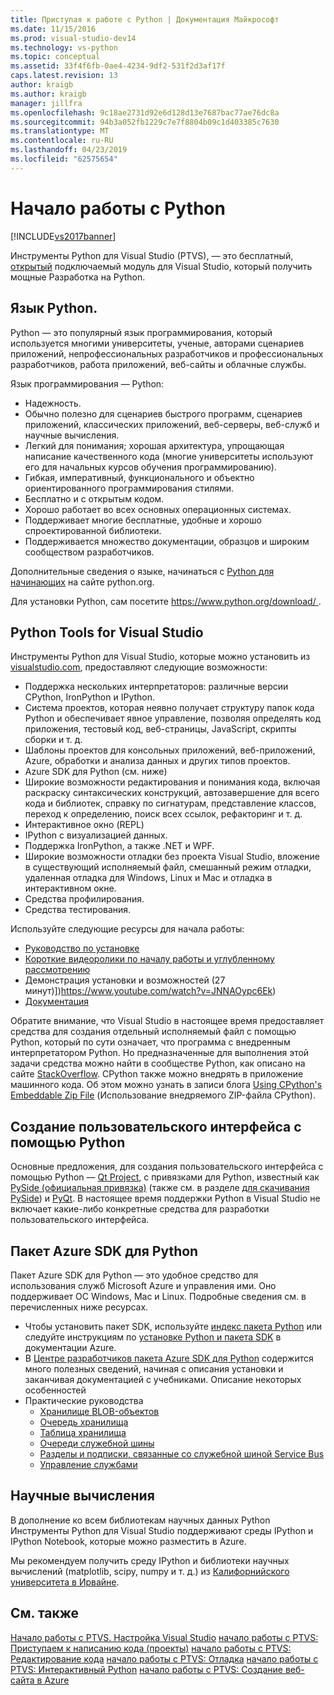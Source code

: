 ```yaml
---
title: Приступая к работе с Python | Документация Майкрософт
ms.date: 11/15/2016
ms.prod: visual-studio-dev14
ms.technology: vs-python
ms.topic: conceptual
ms.assetid: 33f4f6fb-0ae4-4234-9df2-531f2d3af17f
caps.latest.revision: 13
author: kraigb
ms.author: kraigb
manager: jillfra
ms.openlocfilehash: 9c18ae2731d92e6d128d13e7687bac77ae76dc8a
ms.sourcegitcommit: 94b3a052fb1229c7e7f8804b09c1d403385c7630
ms.translationtype: MT
ms.contentlocale: ru-RU
ms.lasthandoff: 04/23/2019
ms.locfileid: "62575654"
---
```

# <a name="getting-started-with-python"></a>Начало работы с Python
[!INCLUDE[vs2017banner](../includes/vs2017banner.md)]

Инструменты Python для Visual Studio (PTVS), — это бесплатный, [открытый](https://github.com/Microsoft/ptvs) подключаемый модуль для Visual Studio, который получить мощные Разработка на Python.  
  
## <a name="python-the-language"></a>Язык Python.
  
Python — это популярный язык программирования, который используется многими университеты, ученые, авторами сценариев приложений, непрофессиональных разработчиков и профессиональных разработчиков, работа приложений, веб-сайты и облачные службы.

Язык программирования — Python:
  
- Надежность.
- Обычно полезно для сценариев быстрого программ, сценариев приложений, классических приложений, веб-серверы, веб-служб и научные вычисления.
- Легкий для понимания; хорошая архитектура, упрощающая написание качественного кода (многие университеты используют его для начальных курсов обучения программированию).
- Гибкая, императивный, функционального и объектно ориентированного программирования стилями.
- Бесплатно и с открытым кодом.
- Хорошо работает во всех основных операционных системах.  
- Поддерживает многие бесплатные, удобные и хорошо спроектированной библиотеки.  
- Поддерживается множество документации, образцов и широким сообществом разработчиков.  

Дополнительные сведения о языке, начинаться с [Python для начинающих](https://www.python.org/about/gettingstarted/) на сайте python.org.

Для установки Python, сам посетите [ https://www.python.org/download/ ](https://www.python.org/download/).

## <a name="python-tools-for-visual-studio"></a>Python Tools for Visual Studio
  
Инструменты Python для Visual Studio, которые можно установить из [visualstudio.com](https://www.visualstudio.com/explore/python-vs), предоставляют следующие возможности:  
  
- Поддержка нескольких интерпретаторов: различные версии CPython, IronPython и IPython.  
- Система проектов, которая неявно получает структуру папок кода Python и обеспечивает явное управление, позволяя определять код приложения, тестовый код, веб-страницы, JavaScript, скрипты сборки и т. д.  
- Шаблоны проектов для консольных приложений, веб-приложений, Azure, обработки и анализа данных и других типов проектов.    
- Azure SDK для Python (см. ниже)    
- Широкие возможности редактирования и понимания кода, включая раскраску синтаксических конструкций, автозавершение для всего кода и библиотек, справку по сигнатурам, представление классов, переход к определению, поиск всех ссылок, рефакторинг и т. д.    
- Интерактивное окно (REPL)
- IPython с визуализацией данных.
- Поддержка IronPython, а также .NET и WPF.    
- Широкие возможности отладки без проекта Visual Studio, вложение в существующий исполняемый файл, смешанный режим отладки, удаленная отладка для Windows, Linux и Mac и отладка в интерактивном окне.   
- Средства профилирования.  
- Средства тестирования.  
  
Используйте следующие ресурсы для начала работы:

- [Руководство по установке](https://github.com/Microsoft/PTVS/wiki/PTVS-Installation)    
- [Короткие видеоролики по началу работы и углубленному рассмотрению](https://www.youtube.com/playlist?list=PLReL099Y5nRdLgGAdrb_YeTdEnd23s6Ff)  
- Демонстрация установки и возможностей (27 минут)])https://www.youtube.com/watch?v=JNNAOypc6Ek)  
- [Документация](https://github.com/Microsoft/PTVS/wiki)  

Обратите внимание, что Visual Studio в настоящее время предоставляет средства для создания отдельный исполняемый файл с помощью Python, который по сути означает, что программа с внедренным интерпретатором Python. Но предназначенные для выполнения этой задачи средства можно найти в сообществе Python, как описано на сайте [StackOverflow](http://stackoverflow.com/questions/5458048/how-to-make-a-python-script-standalone-executable-to-run-without-any-dependency). CPython также можно внедрять в приложение машинного кода. Об этом можно узнать в записи блога [Using CPython's Embeddable Zip File](https://devblogs.microsoft.com/python/cpython-embeddable-zip-file/) (Использование внедряемого ZIP-файла CPython).
  
## <a name="building-ui-with-python"></a>Создание пользовательского интерфейса с помощью Python  

Основные предложения, для создания пользовательского интерфейса с помощью Python — [Qt Project](https://www.qt.io/qt-for-application-development/), с привязками для Python, известный как [PySide (официальная привязка)](http://wiki.qt.io/PySide) (также см. в разделе [для скачивания PySide](https://download.qt.io/official_releases/pyside/.)) и [PyQt](https://wiki.python.org/moin/PyQt). В настоящее время поддержки Python в Visual Studio не включает какие-либо конкретные средства для разработки пользовательского интерфейса.

## <a name="azure-sdk-for-python"></a>Пакет Azure SDK для Python
  
Пакет Azure SDK для Python — это удобное средство для использования служб Microsoft Azure и управления ими. Оно поддерживает ОС Windows, Mac и Linux. Подробные сведения см. в перечисленных ниже ресурсах. 

- Чтобы установить пакет SDK, используйте [индекс пакета Python](https://pypi.python.org/pypi/azure) или следуйте инструкциям по [установке Python и пакета SDK](https://azure.microsoft.com/documentation/articles/python-how-to-install/) в документации Azure. 
- В [Центре разработчиков пакета Azure SDK для Python](https://azure.microsoft.com/develop/python/) содержится много полезных сведений, начиная с описания установки и заканчивая документацией с учебниками.  Описание некоторых особенностей  
- Практические руководства
  - [Хранилище BLOB-объектов](https://azure.microsoft.com/develop/python/how-to-guides/blob-service/)  
  - [Очередь хранилища](https://azure.microsoft.com/develop/python/how-to-guides/queue-service/)  
  - [Таблица хранилища](https://azure.microsoft.com/develop/python/how-to-guides/table-service/)  
  - [Очереди служебной шины](https://azure.microsoft.com/develop/python/how-to-guides/service-bus-queues/)
  - [Разделы и подписки, связанные со служебной шиной Service Bus](https://azure.microsoft.com/develop/python/how-to-guides/service-bus-topics/) 
  - [Управление службами](https://azure.microsoft.com/develop/python/how-to-guides/service-management/)  

## <a name="scientific-computing"></a>Научные вычисления

В дополнение ко всем библиотекам научных данных Python Инструменты Python для Visual Studio поддерживают среды IPython и IPython Notebook, которые можно разместить в Azure.

Мы рекомендуем получить среду IPython и библиотеки научных вычислений (matplotlib, scipy, numpy и т. д.) из [Калифорнийского университета в Ирвайне](http://www.lfd.uci.edu/~gohlke/pythonlibs/#scipy-stack).  
  
## <a name="see-also"></a>См. также  

[Начало работы с PTVS. Настройка Visual Studio](../python/getting-started-with-ptvs-setting-up-visual-studio.md)
[начало работы с PTVS: Приступаем к написанию кода (проекты)](../python/getting-started-with-ptvs-start-coding-projects.md)
[начало работы с PTVS: Редактирование кода](../python/getting-started-with-ptvs-editing-code.md)
[начало работы с PTVS: Отладка](../python/getting-started-with-ptvs-debugging.md)
[начало работы с PTVS: Интерактивный Python](../python/getting-started-with-ptvs-interactive-python.md)
[начало работы с PTVS: Создание веб-сайта в Azure](../python/getting-started-with-ptvs-building-a-website-in-azure.md)

